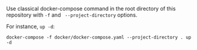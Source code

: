 Use classical docker-compose command in the root directory of this repository with `-f` and ` --project-directory` options.

For instance, `up -d`:

``` docker-compose -f docker/docker-compose.yaml --project-directory . up -d ```